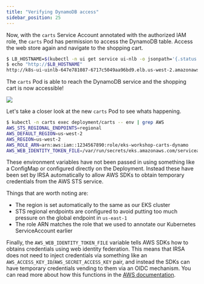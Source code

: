 ```yaml
---
title: "Verifying DynamoDB access"
sidebar_position: 25
---
```


Now, with the `carts` Service Account annotated with the authorized IAM role, the `carts` Pod has permission to access the DynamoDB table. Access the web store again and navigate to the shopping cart.

```bash
$ LB_HOSTNAME=$(kubectl -n ui get service ui-nlb -o jsonpath='{.status.loadBalancer.ingress[*].hostname}{"\n"}')
$ echo "http://$LB_HOSTNAME"
http://k8s-ui-uinlb-647e781087-6717c5049aa96bd9.elb.us-west-2.amazonaws.com
```

The `carts` Pod is able to reach the DynamoDB service and the shopping cart is now accessible!

<Browser url="http://k8s-ui-uinlb-647e781087-6717c5049aa96bd9.elb.us-west-2.amazonaws.com/cart">
<img src={require('@site/static/img/sample-app-screens/shopping-cart.webp').default}/>
</Browser>

Let's take a closer look at the new `carts` Pod to see whats happening.

```bash
$ kubectl -n carts exec deployment/carts -- env | grep AWS
AWS_STS_REGIONAL_ENDPOINTS=regional
AWS_DEFAULT_REGION=us-west-2
AWS_REGION=us-west-2
AWS_ROLE_ARN=arn:aws:iam::1234567890:role/eks-workshop-carts-dynamo
AWS_WEB_IDENTITY_TOKEN_FILE=/var/run/secrets/eks.amazonaws.com/serviceaccount/token
```

These environment variables have not been passed in using something like a ConfigMap or configured directly on the Deployment. Instead these have been set by IRSA automatically to allow AWS SDKs to obtain temporary credentials from the AWS STS service.

Things that are worth noting are:

- The region is set automatically to the same as our EKS cluster
- STS regional endpoints are configured to avoid putting too much pressure on the global endpoint in `us-east-1`
- The role ARN matches the role that we used to annotate our Kubernetes ServiceAccount earlier

Finally, the `AWS_WEB_IDENTITY_TOKEN_FILE` variable tells AWS SDKs how to obtains credentials using web identity federation. This means that IRSA does not need to inject credentials via something like an `AWS_ACCESS_KEY_ID`/`AWS_SECRET_ACCESS_KEY` pair, and instead the SDKs can have temporary credentials vending to them via an OIDC mechanism. You can read more about how this functions in the [AWS documentation](https://docs.aws.amazon.com/IAM/latest/UserGuide/id_roles_providers_oidc.html).
